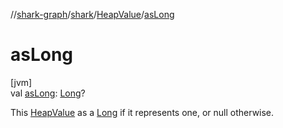 //[shark-graph](../../../index.md)/[shark](../index.md)/[HeapValue](index.md)/[asLong](as-long.md)

# asLong

[jvm]\
val [asLong](as-long.md): [Long](https://kotlinlang.org/api/latest/jvm/stdlib/kotlin/-long/index.html)?

This [HeapValue](index.md) as a [Long](https://kotlinlang.org/api/latest/jvm/stdlib/kotlin/-long/index.html) if it represents one, or null otherwise.
